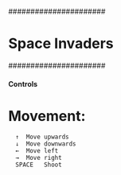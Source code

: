 ######################
#    Space Invaders  #
######################

#### Controls ####

# Movement:
      ↑  Move upwards
      ↓  Move downwards
      ←  Move left
      →  Move right
      SPACE   Shoot
